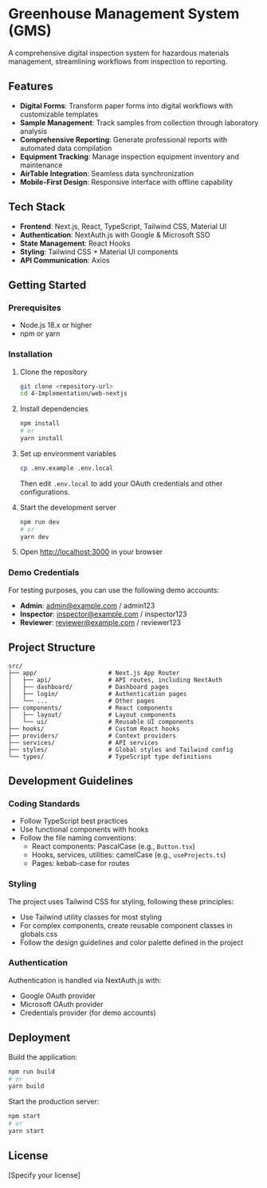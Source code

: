 # Greenhouse Management System (GMS)

A comprehensive digital inspection system for hazardous materials management, streamlining workflows from inspection to reporting.

## Features

- **Digital Forms**: Transform paper forms into digital workflows with customizable templates
- **Sample Management**: Track samples from collection through laboratory analysis
- **Comprehensive Reporting**: Generate professional reports with automated data compilation
- **Equipment Tracking**: Manage inspection equipment inventory and maintenance
- **AirTable Integration**: Seamless data synchronization
- **Mobile-First Design**: Responsive interface with offline capability

## Tech Stack

- **Frontend**: Next.js, React, TypeScript, Tailwind CSS, Material UI
- **Authentication**: NextAuth.js with Google & Microsoft SSO
- **State Management**: React Hooks
- **Styling**: Tailwind CSS + Material UI components
- **API Communication**: Axios

## Getting Started

### Prerequisites

- Node.js 18.x or higher
- npm or yarn

### Installation

1. Clone the repository
   ```bash
   git clone <repository-url>
   cd 4-Implementation/web-nextjs
   ```

2. Install dependencies
   ```bash
   npm install
   # or
   yarn install
   ```

3. Set up environment variables
   ```bash
   cp .env.example .env.local
   ```
   
   Then edit `.env.local` to add your OAuth credentials and other configurations.

4. Start the development server
   ```bash
   npm run dev
   # or
   yarn dev
   ```

5. Open [http://localhost:3000](http://localhost:3000) in your browser

### Demo Credentials

For testing purposes, you can use the following demo accounts:

- **Admin**: admin@example.com / admin123
- **Inspector**: inspector@example.com / inspector123
- **Reviewer**: reviewer@example.com / reviewer123

## Project Structure

```
src/
├── app/                    # Next.js App Router
│   ├── api/                # API routes, including NextAuth
│   ├── dashboard/          # Dashboard pages
│   ├── login/              # Authentication pages
│   └── ...                 # Other pages
├── components/             # React components
│   ├── layout/             # Layout components
│   └── ui/                 # Reusable UI components
├── hooks/                  # Custom React hooks
├── providers/              # Context providers
├── services/               # API services
├── styles/                 # Global styles and Tailwind config
└── types/                  # TypeScript type definitions
```

## Development Guidelines

### Coding Standards

- Follow TypeScript best practices
- Use functional components with hooks
- Follow the file naming conventions:
  - React components: PascalCase (e.g., `Button.tsx`)
  - Hooks, services, utilities: camelCase (e.g., `useProjects.ts`)
  - Pages: kebab-case for routes

### Styling

The project uses Tailwind CSS for styling, following these principles:

- Use Tailwind utility classes for most styling
- For complex components, create reusable component classes in globals.css
- Follow the design guidelines and color palette defined in the project

### Authentication

Authentication is handled via NextAuth.js with:

- Google OAuth provider
- Microsoft OAuth provider
- Credentials provider (for demo accounts)

## Deployment

Build the application:

```bash
npm run build
# or
yarn build
```

Start the production server:

```bash
npm start
# or
yarn start
```

## License

[Specify your license]